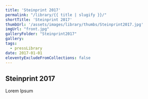 ```yaml
---
title: 'Steinprint 2017'
permalink: "/library/{{ title | slugify }}/"
shortTitle: 'Steinprint 2017'
thumbUrl: '/assets/images/library/thumbs/Steinprint2017.jpg'
imgUrl: "front.jpg"
galleryFolder: "Steinprint2017"
gallery:
tags:
  - pressLibrary
date: 2017-01-01
eleventyExcludeFromCollections: false
---
```



<h2>Steinprint 2017</h2>
<p>Lorem Ipsum</p>